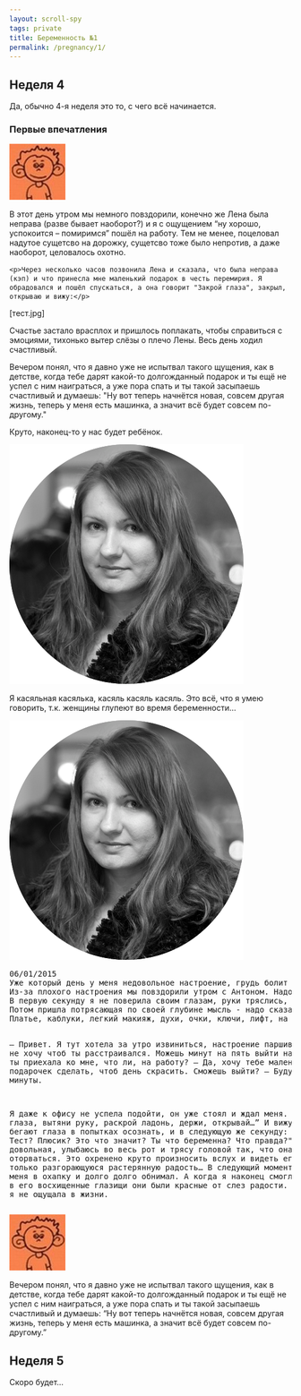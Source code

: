 ```yaml
---
layout: scroll-spy
tags: private
title: Беременность №1
permalink: /pregnancy/1/
---
```

## Неделя 4

Да, обычно 4-я неделя это то, с чего всё начинается.

### Первые впечатления

<div class="bubble restuta">
    <div class="avatar"><img src="/images/avatar-100x100.jpg"></div>
    <div class="pointer"></div>
    <p>В этот день утром мы немного повздорили, конечно же Лена была неправа (разве бывает наоборот?) и я с ощущением “ну хорошо, успокоится – помиримся” пошёл на работу. Тем не менее, поцеловал надутое сущетсво на дорожку, сущетсво тоже было непротив, а даже наоборот, целовалось охотно. </p>

    <p>Через несколько часов позвонила Лена и сказала, что была неправа (кэп) и что принесла мне маленький подарок в честь перемирия. Я обрадовался и пошёл спускаться, а она говорит "Закрой глаза", закрыл, открываю и вижу:</p>

<div>[тест.jpg]</div>

<p>Счастье застало врасплох и пришлось поплакать, чтобы справиться с эмоциями, тихонько вытер слёзы о плечо Лены. Весь день ходил счастливый.</p>

<p>Вечером понял, что я давно уже не испытвал такого щущения, как в детстве, когда тебе дарят какой-то долгожданный подарок и ты ещё не успел с ним наиграться, а уже пора спать и ты такой засыпаешь счастливый и думаешь: "Ну вот теперь начнётся новая, совсем другая жизнь, теперь у меня есть машинка, а значит всё будет совсем по-другому." </p>

<p>Круто, наконец-то у нас будет ребёнок.</p>
</div>

<div class="bubble me4ta">
    <div class="avatar"><img src="/images/avatar_me4ta.png"></div>
    <div class="pointer"></div>
    <p>Я касяльная касялька, касяль касяль касяль. Это всё, что я умею говорить, т.к. женщины глупеют во время беременности...</p>
</div>

<div class="bubble me4ta">
    <div class="avatar"><img src="/images/avatar_me4ta.png"></div>
    <div class="pointer"></div>
<pre>
06/01/2015    
Уже который день у меня недовольное настроение, грудь болит очень сильно и уже второй день сильно болит живот. Восьмой месяц (8!) наших попыток зачать малыша и опять все признаки надвигающихся месячных. Но… не совсем. Все как-то странно, не так как обычно. Да и наступить по календарю они должны были вчера. 
Из-за плохого настроения мы повздорили утром с Антоном. Надо в этот раз покончить с сомнениями так же как и раньше. Аптека. Улица. Фона… А нет, это из другой оперы. Прихожу домой, разрываю упаковку теста и даже не разуваясь иду его делать.
В первую секунду я не поверила своим глазам, руки тряслись, а слезы резко выступили сами собой. Мы так долго этого ждали и уже начали серьезно переживать и тут, заветный крестик, пусть и пока еще со слабой полосой, но уже вполне видимой. Две минуты я судорожно счастливо всхлипывала, металась по ванной, постоянно поднимала тест к глазам и повторяла: “Я беременна! Ох, нихрена себе, Я беременна!”
Потом пришла потрясающая по своей глубине мысль - надо сказать Антону! Но он на работе, пешком 30 минут, транспортом быстрее, но нудно, а хочется прям щас… Позвонить? Нет, стремно как-то… Мы даже глаза друг друга не увидим и эмоции трудно выразить, а хочется еще и руку держать и обнять его, да и он будет не понимать как реагировать… В общем вы поняли, да, взять мне в себя в руки и начать хоть немного соображать - требовалось время.
Платье, каблуки, легкий макияж, духи, очки, ключи, лифт, на улицу, трамвай, 5-6 остановок, нетерпение, мысли как сказать, ерзание на сиденье, двери, иду, звоню: 

 — Привет. Я тут хотела за утро извиниться, настроение паршивое было, не хочу чтоб ты расстраивался. Можешь минут на пять выйти на улицу?
 — А ты приехала ко мне, что ли, на работу?
 — Да, хочу тебе маленький подарочек сделать, чтоб день скрасить. Сможешь выйти?
 — Буду через две минуты.

Я даже к офису не успела подойти, он уже стоял и ждал меня. “Закрывай глаза, вытяни руку, раскрой ладонь, держи, открывай…” И вижу как у него бегают глаза в попытках осознать, и в следующую же секунду: “Что это? Тест? Плюсик? Это что значит? Ты что беременна? Что правда?"
А я стою довольная, улыбаюсь во весь рот и трясу головой так, что она готова оторваться. Это охренено круто произносить вслух и видеть его пока еще только разгорающуюся растерянную радость… В следующий момент он схватил меня в охапку и долго долго обнимал. А когда я наконец смогла заглянуть в его восхищенные глазищи они были красные от слез радости. Милее ничего я не ощущала в жизни.</pre>
</div>

<div class="bubble restuta">
    <div class="avatar"><img src="/images/avatar-100x100.jpg"></div>
    <div class="pointer"></div>
      <p>Вечером понял, что я давно уже не испытвал такого щущения, как в детстве, когда тебе дарят какой-то долгожданный подарок и ты ещё не успел с ним наиграться, а уже пора спать и ты такой засыпаешь счастливый и думаешь: “Ну вот теперь начнётся новая, совсем другая жизнь, теперь у меня есть машинка, а значит всё будет совсем по-другому.” </p>
</div>

## Неделя 5
Скоро будет...